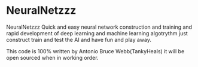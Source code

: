 # NeuralNetzzz
NeuralNetzzz
Quick and easy neural network construction and training and rapid development of deep learning and machine learning algotrythm just construct train and test the AI and have fun and play away.

This code is 100%  written by Antonio Bruce Webb(TankyHeals)
it will be open sourced when in working order.
